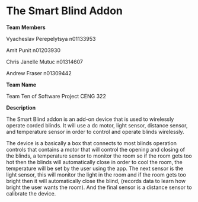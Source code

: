 # The Smart Blind Addon

**Team Members**

Vyacheslav Perepelytsya n01133953

Amit Punit n01203930

Chris Janelle Mutuc n01314607

Andrew Fraser n01309442

**Team Name**

Team Ten of Software Project CENG 322

**Description**

The Smart Blind addon is an add-on device that is used to wirelessly operate corded blinds. It will use a dc motor, light sensor, distance sensor, and temperature sensor in order to control and operate blinds wirelessly. 

The device is a basically a box that connects to most blinds operation controls that contains a motor that will control the opening and closing of the blinds, a temperature sensor to monitor the room so if the room gets too hot then the blinds will automatically close in order to cool the room, the temperature will be set by the user using the app. The next sensor is the light sensor, this will monitor the light in the room and if the room gets too bright then it will automatically close the blind, (records data to learn how bright the user wants the room). And the final sensor is a distance sensor to calibrate the device.
